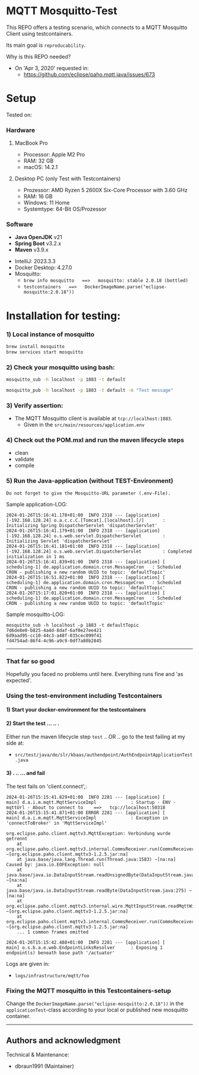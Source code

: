 # MQTT Mosquitto-Test

This REPO offers a testing scenario, which connects to a MQTT Mosquitto Client using testcontainers.

Its main goal is `reproducability`.

Why is this REPO needed?

- On 'Apr 3, 2020' requested in:
  - https://github.com/eclipse/paho.mqtt.java/issues/673


# Setup

Tested on:

### Hardware

1) MacBook Pro
    - Processor: Apple M2 Pro
    - RAM: 32 GB
    - macOS: 14.2.1

2) Desktop PC (only Test with Testcontainers)
   - Prozessor:	AMD Ryzen 5 2600X Six-Core Processor with 3.60 GHz
   - RAM: 16 GB
   - Windows: 11 Home
   - Systemtype: 64-Bit OS/Prozessor

### Software
  * **Java OpenJDK** v21
  * **Spring Boot** v3.2.x
  * **Maven** v3.9.x
  - IntelliJ: 2023.3.3
  - Docker Desktop: 4.27.0
  - Mosquitto:
    - `brew info mosquitto   ==>   mosquitto: stable 2.0.18 (bottled)`
    - `testcontainers   ==>   DockerImageName.parse("eclipse-mosquitto:2.0.18"))`



# Installation for testing:

### 1) Local instance of mosquitto

```bash
brew install mosquitto
brew services start mosquitto
```

### 2) Check your mosquitto using bash:
```bash
mosquitto_sub -h localhost -p 1883 -t default
```
```bash
mosquitto_pub -h localhost -p 1883 -t default -m "Test message"
```

### 3) Verify assertion:
- The MQTT Mosquitto client is available at `tcp://localhost:1883`.
  - Given in the `src/main/resources/application.env`

### 4) Check out the POM.mxl and run the maven lifecycle steps
- clean
- validate
- compile

### 5) Run the Java-application (without TEST-Environment)

`Do not forget to give the Mosquitto-URL parameter (.env-File).`

Sample application-LOG:
```
2024-01-26T15:16:41.178+01:00  INFO 2318 --- [application] [-192.168.128.24] o.a.c.c.C.[Tomcat].[localhost].[/]       : Initializing Spring DispatcherServlet 'dispatcherServlet'
2024-01-26T15:16:41.179+01:00  INFO 2318 --- [application] [-192.168.128.24] o.s.web.servlet.DispatcherServlet        : Initializing Servlet 'dispatcherServlet'
2024-01-26T15:16:41.181+01:00  INFO 2318 --- [application] [-192.168.128.24] o.s.web.servlet.DispatcherServlet        : Completed initialization in 1 ms
2024-01-26T15:16:41.839+01:00  INFO 2318 --- [application] [   scheduling-1] de.application.domain.cron.MessageCron   : Scheduled CRON - publishing a new random UUID to topic: 'defaultTopic'
2024-01-26T15:16:51.822+01:00  INFO 2318 --- [application] [   scheduling-1] de.application.domain.cron.MessageCron   : Scheduled CRON - publishing a new random UUID to topic: 'defaultTopic'
2024-01-26T15:17:01.820+01:00  INFO 2318 --- [application] [   scheduling-1] de.application.domain.cron.MessageCron   : Scheduled CRON - publishing a new random UUID to topic: 'defaultTopic'
```

Sample mosquitto-LOG:
```
mosquitto_sub -h localhost -p 1883 -t defaultTopic
7d6de8e0-b825-4a4d-8daf-6af0e27ee421
6d9aad95-cc10-44c3-a48f-035cec099f41
fd4754ad-86f4-4c96-a9c9-0df7a80b2845
```

---

### That far so good

Hopefully you faced no problems until here.
Everything runs fine and 'as expected'.



### Using the test-environment including Testcontainers

#### 1) Start your docker-environment for the testcontainers

#### 2) Start the test ... .. .

Either run the maven lifecycle step `test`
.. OR ..
go to the test failing at my side at:
- `src/test/java/de/slr/kbaas/authendpoint/AuthEndpointApplicationTest.java`

#### 3) . .. ... and fail

The test fails on 'client.connect',:
```
2024-01-26T15:15:41.829+01:00  INFO 2281 --- [application] [           main] d.a.i.m.mqtt.MqttServiceImpl             : Startup - ENV - mqttUrl - About to connect to    ==>   tcp://localhost:50318
2024-01-26T15:15:41.871+01:00 ERROR 2281 --- [application] [           main] d.a.i.m.mqtt.MqttServiceImpl             : Exception in 'connectToBroker' in 'MqttServiceImpl'

org.eclipse.paho.client.mqttv3.MqttException: Verbindung wurde getrennt
	at org.eclipse.paho.client.mqttv3.internal.CommsReceiver.run(CommsReceiver.java:197) ~[org.eclipse.paho.client.mqttv3-1.2.5.jar:na]
	at java.base/java.lang.Thread.run(Thread.java:1583) ~[na:na]
Caused by: java.io.EOFException: null
	at java.base/java.io.DataInputStream.readUnsignedByte(DataInputStream.java:297) ~[na:na]
	at java.base/java.io.DataInputStream.readByte(DataInputStream.java:275) ~[na:na]
	at org.eclipse.paho.client.mqttv3.internal.wire.MqttInputStream.readMqttWireMessage(MqttInputStream.java:92) ~[org.eclipse.paho.client.mqttv3-1.2.5.jar:na]
	at org.eclipse.paho.client.mqttv3.internal.CommsReceiver.run(CommsReceiver.java:137) ~[org.eclipse.paho.client.mqttv3-1.2.5.jar:na]
	... 1 common frames omitted

2024-01-26T15:15:42.488+01:00  INFO 2281 --- [application] [           main] o.s.b.a.e.web.EndpointLinksResolver      : Exposing 1 endpoint(s) beneath base path '/actuator'
```

Logs are given in:
- `logs/infrastructure/mqtt/foo`



### Fixing the MQTT mosquitto in this Testcontainers-setup

Change the `DockerImageName.parse("eclipse-mosquitto:2.0.18"))`
in the `applicationTest`-class according to your local or published new mosquitto container.


---

## Authors and acknowledgment

Technical & Maintenance:
- dbraun1991 (Maintainer)

